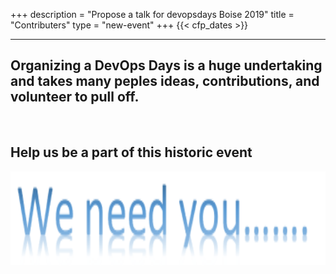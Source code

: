 +++
description = "Propose a talk for devopsdays Boise 2019"
title = "Contributers"
type = "new-event"
+++
{{< cfp_dates >}}
<br />
<hr>

## Organizing a DevOps Days is a huge undertaking and takes many peples ideas, contributions, and volunteer to pull off.

<br />

## Help us be a part of this historic event 


<a>
  <img src="/events/2019-tampa/contributers/weneedyou.png" style="height:150px;" style="border:2;">
</a>